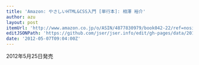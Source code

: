 ```yaml
---
title: 'Amazon: やさしいHTML&CSS入門 [単行本]: 相澤 裕介'
author: azu
layout: post
itemUrl: 'http://www.amazon.co.jp/o/ASIN/4877830979/book042-22/ref=nosim'
editJSONPath: 'https://github.com/jser/jser.info/edit/gh-pages/data/2012/05/index.json'
date: '2012-05-07T09:04:00Z'
---
```

2012年5月25日発売
